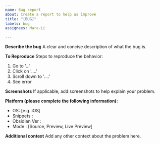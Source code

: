 ```yaml
---
name: Bug report
about: Create a report to help us improve
title: "[BUG]"
labels: bug
assignees: Mara-Li

---
```


**Describe the bug**
A clear and concise description of what the bug is.

**To Reproduce**
Steps to reproduce the behavior:
1. Go to '...'
2. Click on '....'
3. Scroll down to '....'
4. See error

**Screenshots**
If applicable, add screenshots to help explain your problem.

**Platform (please complete the following information):**
 - OS: [e.g. iOS]
 - Snippets : 
- Obsidian Ver :
- Mode : [Source, Preview, Live Preview]

**Additional context**
Add any other context about the problem here.
